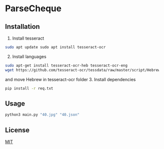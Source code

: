 # ParseCheque

## Installation

1. Install tesseract
```bash
sudo apt update sudo apt install tesseract-ocr
```
2. Install languages
```bash
sudo apt-get install tesseract-ocr-heb tesseract-ocr-eng
wget https://github.com/tesseract-ocr/tessdata/raw/master/script/Hebrew.traineddata
```
and move Hebrew in tesseract-ocr folder
3. Install dependencies 
```bash
pip install -r req.txt
```
## Usage

```bash
python3 main.py "40.jpg" "40.json"
```

## License
[MIT](https://choosealicense.com/licenses/mit/)
